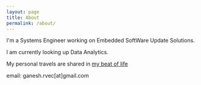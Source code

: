 ```yaml
---
layout: page
title: About
permalink: /about/
---
```


I'm a Systems Engineer working on Embedded SoftWare Update Solutions.

I am currently looking up Data Analytics.

My personal travels are shared in [my beat of life](https://ganesh737.github.io/my-beat-of-life/)

email: ganesh.rvec[at]gmail.com
